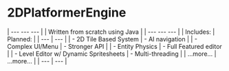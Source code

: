 # 2DPlatformerEngine
|           ---                 ---                 ---                 |
|                   Written from scratch using Java                     |
|           ---                 ---                 ---                 |
|               Includes:                   |           Planned:        |
|                   ---                     |            ---            |
| - 2D Tile Based System                    | - AI navigation           |
| - Complex UI/Menu                         | - Stronger API            |
| - Entity Physics                          | - Full Featured editor    |
| - Level Editor w/ Dynamic Spritesheets    | - Multi-threading         |
|               ...more...                  |         ...more...        |
|                   ---                     |            ---            |









